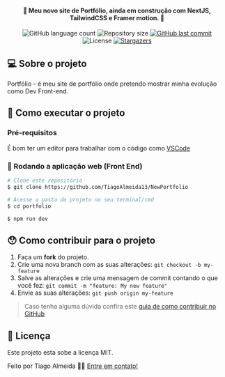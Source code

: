 


<h4 align="center"> 
	🚧 Meu novo site de Portfólio, ainda em construção com NextJS, TailwindCSS e Framer motion. 🚧
</h4>

<p align="center">
  <img alt="GitHub language count" src="https://img.shields.io/github/languages/count/TiagoAlmeida13/NewPortfolio?color=%2304D361">

  <img alt="Repository size" src="https://img.shields.io/github/repo-size/TiagoAlmeida13/NewPortfolio">

  	
  
  <a href="https://github.com/TiagoAlmeida13/NewPortfolio/commits/master">
    <img alt="GitHub last commit" src="https://img.shields.io/github/last-commit/TiagoAlmeida13/NewPortfolio">
  </a>

  <img alt="License" src="https://img.shields.io/badge/license-MIT-brightgreen">
   <a href="https://github.com/TiagoAlmeida13/NewPortfolio/stargazers">
    <img alt="Stargazers" src="https://img.shields.io/github/stars/TiagoAlmeida13/NewPortfolio?style=social">
  </a>
</p>

## 💻 Sobre o projeto

Portfólio - é meu site de portfólio onde pretendo mostrar minha evolução como Dev Front-end.



## 🚀 Como executar o projeto

### Pré-requisitos
É bom ter um editor para trabalhar com o código como [VSCode][vscode]

### 🧭 Rodando a aplicação web (Front End)

```bash
# Clone este repositório
$ git clone https://github.com/TiagoAlmeida13/NewPortfolio

# Acesse a pasta do projeto no seu terminal/cmd
$ cd portfolio

$ npm run dev

```

## 😯 Como contribuir para o projeto

1. Faça um **fork** do projeto.
2. Crie uma nova branch com as suas alterações: `git checkout -b my-feature`
3. Salve as alterações e crie uma mensagem de commit contando o que você fez: `git commit -m "feature: My new feature"`
4. Envie as suas alterações: `git push origin my-feature`
> Caso tenha alguma dúvida confira este [guia de como contribuir no GitHub](https://github.com/firstcontributions/first-contributions)


## 📝 Licença

Este projeto esta sobe a licença MIT.

Feito por Tiago Almeida 👋🏽 [Entre em contato!](linkedin.com/in/tiago-machadoalmeida/)

[vscode]: https://code.visualstudio.com/
[license]: https://opensource.org/licenses/MIT
[portfolio]: https://tiagoalmeida13.github.io/NewPortfolio/
